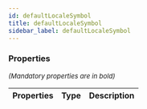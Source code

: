 ```yaml
---
id: defaultLocaleSymbol
title: defaultLocaleSymbol
sidebar_label: defaultLocaleSymbol
---
```




### Properties

<font size="2"><i>(Mandatory properties are in bold)</i></font>

| Properties | Type | Description |
| --------- | ---- | ----------- |
